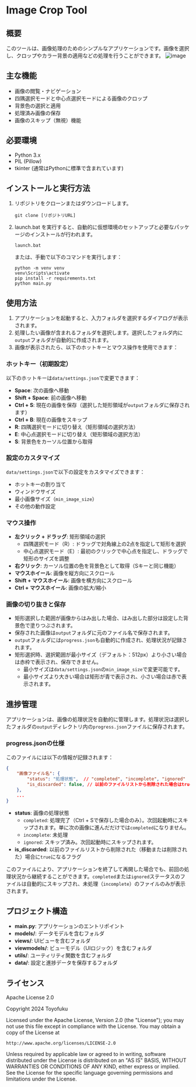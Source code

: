 # Image Crop Tool

## 概要
このツールは、画像処理のためのシンプルなアプリケーションです。画像を選択し、クロップやカラー背景の適用などの処理を行うことができます。
![image](https://github.com/user-attachments/assets/c41ba500-214e-477c-a9f0-b3953f986621)

## 主な機能
- 画像の閲覧・ナビゲーション
- 四隅選択モードと中心点選択モードによる画像のクロップ
- 背景色の選択と適用
- 処理済み画像の保存
- 画像のスキップ（無視）機能

## 必要環境
- Python 3.x
- PIL (Pillow)
- tkinter (通常はPythonに標準で含まれています)

## インストールと実行方法
1. リポジトリをクローンまたはダウンロードします。
   ```
   git clone [リポジトリURL]
   ```
2. launch.bat を実行すると、自動的に仮想環境のセットアップと必要なパッケージのインストールが行われます。
   ```
   launch.bat
   ```
   または、手動で以下のコマンドを実行します：
   ```
   python -m venv venv
   venv\Scripts\activate
   pip install -r requirements.txt
   python main.py
   ```

## 使用方法
1. アプリケーションを起動すると、入力フォルダを選択するダイアログが表示されます。
2. 処理したい画像が含まれるフォルダを選択します。選択したフォルダ内に`output`フォルダが自動的に作成されます。
3. 画像が表示されたら、以下のホットキーとマウス操作を使用できます：

### ホットキー（初期設定）
以下のホットキーは`data/settings.json`で変更できます：
- **Space**: 次の画像へ移動
- **Shift + Space**: 前の画像へ移動
- **Ctrl + S**: 現在の画像を保存（選択した矩形領域が`output`フォルダに保存されます）
- **Ctrl + B**: 現在の画像をスキップ
- **R**: 四隅選択モードに切り替え（矩形領域の選択方法）
- **E**: 中心点選択モードに切り替え（矩形領域の選択方法）
- **S**: 背景色をカーソル位置から取得

### 設定のカスタマイズ
`data/settings.json`で以下の設定をカスタマイズできます：
- ホットキーの割り当て
- ウィンドウサイズ
- 最小画像サイズ（`min_image_size`）
- その他の動作設定

### マウス操作
- **左クリック + ドラッグ**: 矩形領域の選択
  - 四隅選択モード（R）: ドラッグで対角線上の2点を指定して矩形を選択
  - 中心点選択モード（E）: 最初のクリックで中心点を指定し、ドラッグで矩形のサイズを調整
- **右クリック**: カーソル位置の色を背景色として取得（Sキーと同じ機能）
- **マウスホイール**: 画像を縦方向にスクロール
- **Shift + マウスホイール**: 画像を横方向にスクロール
- **Ctrl + マウスホイール**: 画像の拡大/縮小

### 画像の切り抜きと保存
- 矩形選択した範囲が画像からはみ出した場合、はみ出した部分は設定した背景色で塗りつぶされます。
- 保存された画像は`output`フォルダに元のファイル名で保存されます。
- `output`フォルダには`progress.json`も自動的に作成され、処理状況が記録されます。
- 矩形選択時、選択範囲が最小サイズ（デフォルト：512px）より小さい場合は赤枠で表示され、保存できません。
  - 最小サイズは`data/settings.json`の`min_image_size`で変更可能です。
  - 最小サイズより大きい場合は矩形が青で表示され、小さい場合は赤で表示されます。

## 進捗管理
アプリケーションは、画像の処理状況を自動的に管理します。処理状況は選択したフォルダの`output`ディレクトリ内の`progress.json`ファイルに保存されます。

### progress.jsonの仕様
このファイルには以下の情報が記録されます：
```json
{
    "画像ファイル名": {
        "status": "処理状態",  // "completed", "incomplete", "ignored"
        "is_discarded": false, // 以前のファイルリストから削除された場合はtrue
    },
    ...
}
```

- **status**: 画像の処理状態
  - `completed`: 処理完了（Ctrl + Sで保存した場合のみ）。次回起動時にスキップされます。単に次の画像に進んだだけでは`completed`になりません。
  - `incomplete`: 未処理
  - `ignored`: スキップ済み。次回起動時にスキップされます。
- **is_discarded**: 以前のファイルリストから削除された（移動または削除された）場合に`true`になるフラグ

このファイルにより、アプリケーションを終了して再開した場合でも、前回の処理状況から継続することができます。`completed`または`ignored`ステータスのファイルは自動的にスキップされ、未処理（`incomplete`）のファイルのみが表示されます。

## プロジェクト構造
- **main.py**: アプリケーションのエントリポイント
- **models/**: データモデルを含むフォルダ
- **views/**: UIビューを含むフォルダ
- **viewmodels/**: ビューモデル（UIロジック）を含むフォルダ
- **utils/**: ユーティリティ関数を含むフォルダ
- **data/**: 設定と進捗データを保存するフォルダ

## ライセンス
Apache License 2.0

Copyright 2024 Toyofuku

Licensed under the Apache License, Version 2.0 (the "License");
you may not use this file except in compliance with the License.
You may obtain a copy of the License at

    http://www.apache.org/licenses/LICENSE-2.0

Unless required by applicable law or agreed to in writing, software
distributed under the License is distributed on an "AS IS" BASIS,
WITHOUT WARRANTIES OR CONDITIONS OF ANY KIND, either express or implied.
See the License for the specific language governing permissions and
limitations under the License.
